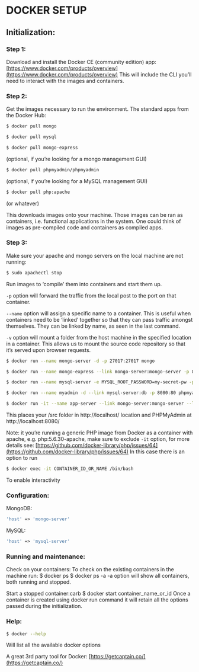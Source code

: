 # DOCKER SETUP
## Initialization:
### Step 1: 
Download and install the Docker CE (community edition) app:
[https://www.docker.com/products/overview](https://www.docker.com/products/overview)
This will include the CLI you’ll need to interact with the images and containers.

### Step 2:
Get the images necessary to run the environment.
The standard apps from the Docker Hub:
```bash
$ docker pull mongo
```
```bash
$ docker pull mysql
```
```bash
$ docker pull mongo-express
``` 
(optional, if you’re looking for a mongo management GUI)
```bash
$ docker pull phpmyadmin/phpmyadmin
``` 
(optional, if you’re looking for a MySQL management GUI)
```bash
$ docker pull php:apache
``` 
(or whatever)  

This downloads images onto your machine. Those images can be ran as containers, i.e. functional applications in the system. One could think of images as pre-compiled code and containers as compiled apps.

### Step 3:
Make sure your apache and mongo servers on the local machine are not running:
```bash
$ sudo apachectl stop
```
Run images to ‘compile’ them into containers and start them up.

`-p` option will forward the traffic from the local post to the port on that container. 

`--name` option will assign a specific name to a container. This is useful when containers need to be ‘linked’ together so that they can pass traffic amongst themselves. They can be linked by name, as seen in the last command. 

`-v` option will mount a folder from the host machine in the specified location in a container. This allows us to mount the source code repository so that it’s served upon browser requests.
 
```bash
$ docker run --name mongo-server -d -p 27017:27017 mongo
```
```bash
$ docker run --name mongo-express --link mongo-server:mongo-server -p 8081:8081 mongo-express
``` 
```bash
$ docker run --name mysql-server -e MYSQL_ROOT_PASSWORD=my-secret-pw -p 3306:3306 -d mysql
```
```bash
$ docker run --name myadmin -d --link mysql-server:db -p 8080:80 phpmyadmin/phpmyadmin
```
```bash
$ docker run -it --name app-server --link mongo-server:mongo-server --link mysql-server:mysql-server -p 80:80 -v /local/path/to/src:/var/www/html php:apache
```

This places your /src folder in http://localhost/ location and PHPMyAdmin at http://localhost:8080/

Note: it you’re running a generic PHP image from Docker as a container with apache, e.g. php:5.6.30-apache, make sure to exclude `-it` option, for more details see:
[https://github.com/docker-library/php/issues/64](https://github.com/docker-library/php/issues/64)
In this case there is an option to run
```bash
$ docker exec -it CONTAINER_ID_OR_NAME /bin/bash
```
To enable interactivity
 
### Configuration:
MongoDB:
```php
'host' => 'mongo-server'
```

MySQL:
```php
'host' => 'mysql-server'
```

### Running and maintenance:
Check on your containers:
To check on the existing containers in the machine run:
$ docker ps
$ docker ps -a
-a option will show all containers, both running and stopped.

Start a stopped container:carb
$ docker start container_name_or_id
Once a container is created using docker run command it will retain all the options passed during the initialization.

### Help:
```bash
$ docker --help
```
Will list all the available docker options


A great 3rd party tool for Docker:
[https://getcaptain.co/](https://getcaptain.co/)
